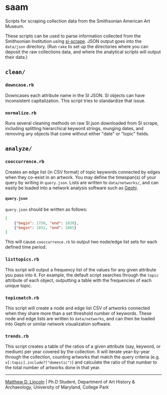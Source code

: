 saam
====

Scripts for scraping collection data from the Smithsonian American Art Museum.

These scripts can be used to parse information collected from the Smithsonian Institution using [si-scrape](https://github.com/mdlincoln/si-scrape).
JSON output goes into the `data/json` directory.
(Run `rake` to set up the directories where you can deposit the raw collections data, and where the analytical scripts will output their data.)

## `clean/`

### `downcase.rb`

Downcases each attribute name in the SI JSON.
SI objects can have inconsistent capitalization.
This script tries to standardize that issue.

### `normalize.rb`

Runs several cleaning methods on raw SI json downloaded from SI
scrape, including splitting hierarchical keyword strings, munging
dates, and removing any objects that come without either "date" or
"topic" fields.

## `analyze/`

### `cooccurrence.rb`

Creates an edge list (in CSV format) of topic keywords connected by edges when they co-exist in an artwork.
You may define the timespan(s) of your query by writing in `query.json`.
Lists are written to `data/networks/`, and can easily be loaded into a network analysis software such as [Gephi](https://gephi.org).

#### `query.json`

`query.json` should be written as follows:

````json
[
    {"begin": 1750, "end": 1830},
    {"begin": 1831, "end": 1865}
]
````

This will cause `cooccurrence.rb` to output two node/edge list sets for each defined time period.

### `listtopics.rb`

This script will output a frequency list of the values for any given attribute you pass into it.
For example, the default script searches through the `topic` attribute of each object, outputting a table with the frequencies of each unique topic.

### `topicmatch.rb`

This script will create a node and edge list CSV of artworks connected
when they share more than a set threshold number of keywords. These
node and edge lists are written to `data/networks`, and can then be
loaded into Gephi or similar network visualization software.

### `trends.rb`

This script creates a table of the ratios of a given attribute (say,
keyword, or medium) per year covered by the collection. It will
iterate year-by-year through the collection, counting artworks that
match the query criteria (e.g. `v[:topic].include?("domestic")`) and
calculate the ratio of that number to the total number of artworks
done in that year.

***

[Matthew D. Lincoln](http://matthewlincoln.net) | Ph.D Student, Department of Art History & Archaeology, University of Maryland, College Park
